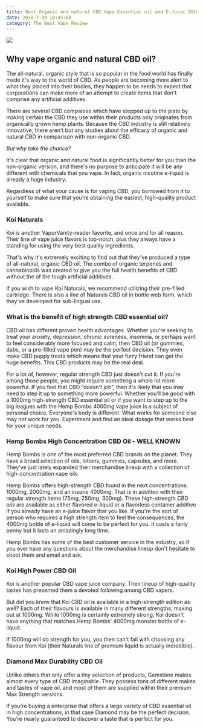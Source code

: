 ```yaml
---
title: Best Organic and natural CBD Vape Essential oil and E-Juice 2018
date: 2018-7-30 10:45:00
category: The Best Vape Review
---
```


![](/images/2.jpg)

## Why vape organic and natural CBD oil?

The all-natural, organic style that is so popular in the food world has finally made it's way to the world of CBD. As people are becoming more alert to what they placed into their bodies, they happen to be needs to expect that corporations can make more of an attempt to create items that don't comprise any artificial additives.

<!-- more -->

There are several CBD companies which have stepped up to the plate by making certain the CBD they use within their products only originates from organically grown hemp plants. Because the CBD industry is still relatively innovative, there aren't but any studies about the efficacy of organic and natural CBD in comparison with non-organic CBD.

*But why take the chance?*

It's clear that organic and natural food is significantly better for you than the non-organic version, and there's no purpose to anticipate it will be any different with chemicals that you vape. In fact, organic nicotine e-liquid is already a huge industry.

Regardless of what your cause is for vaping CBD, you borrowed from it to yourself to make sure that you're obtaining the easiest, high-quality product available.

### Koi Naturals

Koi is another VaporVanity-reader favorite, and once and for all reason. Their line of vape juice flavors is top-notch, plus they always have a standing for using the very best quality ingredients.

That's why it's extremely exciting to find out that they've produced a type of all-natural, organic CBD oil. The combo of organic terpenes and cannabinoids was created to give you the full health benefits of CBD without the of the tough artificial additives.

If you wish to vape Koi Naturals, we recommend utilizing their pre-filled cartridge. There is also a line of Naturals CBD oil in bottle web form, which they've developed for sub-lingual use.

### What is the benefit of high strength CBD essential oil?

CBD oil has different proven health advantages. Whether you're seeking to treat your anxiety, depression, chronic soreness, insomnia, or perhaps want to feel considerably more focused and calm; then CBD oil (or gummies, dabs, or a pre-filled vape pen) may be the perfect decision. They even make CBD puppy treats which means that your furry friend can get the huge benefits. This CBD products may be the real deal.

For a lot of, however, regular strength CBD just doesn't cut it. If you're among those people, you might require something a whole lot more powerful. If you feel that CBD “doesn't job”, then it's likely that you may need to step it up to something more powerful. Whether you'll be good with a 1000mg high-strength CBD essential oil or if you want to step up to the big leagues with the Hemp Bombs 4000mg vape juice is a subject of personal choice. Everyone's body is different. What works for someone else may not work for you. Experiment and find an ideal dosage that works best for your unique needs.

### Hemp Bombs High Concentration CBD Oil - WELL KNOWN

Hemp Bombs is one of the most preferred CBD brands on the planet. They have a broad selection of oils, lotions, gummies, capsules, and more. They've just lately expanded their merchandise lineup with a collection of high-concentration vape oils.

Hemp Bombs offers high-strength CBD found in the next concentrations: 1000mg, 2000mg, and an *insane* 4000mg. That is in addition with their regular strength items (75mg, 250mg, 300mg). These high-strength CBD oils are available as either flavored e-liquid or a flavorless container additive if you already have an e-juice flavor that you like. If you're the sort of person who requires a high strength item to feel the consequences, the 4000mg bottle of e-liquid will come to be perfect for you. It costs a fairly penny but it lasts an amazingly long time.

Hemp Bombs has some of the best customer service in the industry, so if you ever have any questions about the merchandise lineup don't hesitate to shoot them and email and ask.

### Koi High Power CBD Oil

Koi is another popular CBD vape juice company. Their lineup of high-quality tastes has presented them a devoted following among CBD vapers.

But did you know that Koi CBD oil is available in a high-strength edition as well? Each of their flavours is available in many different strengths, maxing out at 1000mg. While 1000mg is certainly extremely strong, Koi doesn't have anything that matches Hemp Bombs' 4000mg monster bottle of e-liquid.

If 1000mg will do strength for you, you then can't fail with choosing any flavour from Koi (their Naturals line of premium liquid is actually incredible).

### Diamond Max Durability CBD Oil

Unlike others that only offer a tiny selection of products, Gemstone makes almost every type of CBD imaginable. They possess tons of different makes and tastes of vape oil, and most of them are supplied within their premium Max Strength versions.

If you're buying a enterprise that offers a large variety of CBD essential oil in high concentrations, in that case Diamond may be the perfect decision. You're nearly guaranteed to discover a taste that is perfect for you.
